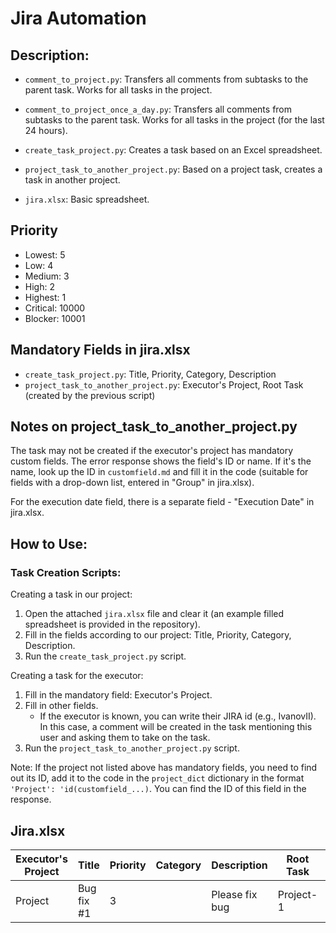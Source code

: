 # Jira Automation

## Description:

- `comment_to_project.py`: Transfers all comments from subtasks to the parent task. Works for all tasks in the project.

- `comment_to_project_once_a_day.py`: Transfers all comments from subtasks to the parent task. Works for all tasks in the project (for the last 24 hours).

- `create_task_project.py`: Creates a task based on an Excel spreadsheet.

- `project_task_to_another_project.py`: Based on a project task, creates a task in another project.

- `jira.xlsx`: Basic spreadsheet.

## Priority
- Lowest: 5
- Low: 4
- Medium: 3
- High: 2
- Highest: 1
- Critical: 10000
- Blocker: 10001

## Mandatory Fields in jira.xlsx
- `create_task_project.py`: Title, Priority, Category, Description
- `project_task_to_another_project.py`: Executor's Project, Root Task (created by the previous script)

## Notes on project_task_to_another_project.py
The task may not be created if the executor's project has mandatory custom fields. The error response shows the field's ID or name.
If it's the name, look up the ID in `customfield.md` and fill it in the code (suitable for fields with a drop-down list, entered in "Group" in jira.xlsx).

For the execution date field, there is a separate field - "Execution Date" in jira.xlsx.

## How to Use:

### Task Creation Scripts:
Creating a task in our project:
1. Open the attached `jira.xlsx` file and clear it (an example filled spreadsheet is provided in the repository).
2. Fill in the fields according to our project: Title, Priority, Category, Description.
3. Run the `create_task_project.py` script.

Creating a task for the executor:
1. Fill in the mandatory field: Executor's Project.
2. Fill in other fields.
   - If the executor is known, you can write their JIRA id (e.g., IvanovII). In this case, a comment will be created in the task mentioning this user and asking them to take on the task.
3. Run the `project_task_to_another_project.py` script.

Note: If the project not listed above has mandatory fields, you need to find out its ID, add it to the code in the `project_dict` dictionary in the format `'Project': 'id(customfield_...)`.
You can find the ID of this field in the response.

## Jira.xlsx
| Executor's Project | Title       | Priority | Category | Description       | Root Task  | Task        | Team | Period of Execution | Responsible |
|--------------------|-------------|----------|----------|-------------------|------------|-------------|------|----------------------|--------------|
| Project            | Bug fix #1  | 3        |          | Please fix bug    | Project-1  | ProjectDev-2 | Dev  | 07.07.2023           |              |